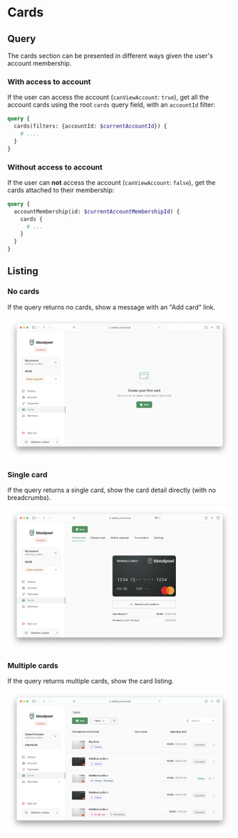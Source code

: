 # Cards

## Query

The cards section can be presented in different ways given the user's account membership.

### With access to account

If the user can access the account (`canViewAccount`: `true`), get all the account cards using the root `cards` query field, with an `accountId` filter:

```graphql
query {
  cards(filters: {accountId: $currentAccountId}) {
    # ....
  }
}
```

### Without access to account

If the user can **not** access the account (`canViewAccount`: `false`), get the cards attached to their membership:

```graphql
query {
  accountMembership(id: $currentAccountMembershipId) {
    cards {
      # ...
    }
  }
}
```

## Listing

### No cards

If the query returns no cards, show a message with an "Add card" link.

![](./images/cards/empty.png)

### Single card

If the query returns a single card, show the card detail directly (with no breadcrumbs).

![](./images/cards/single.png)

### Multiple cards

If the query returns multiple cards, show the card listing.

![](./images/cards/cards.png)
